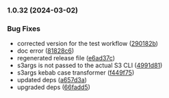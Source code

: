 
### 1.0.32 (2024-03-02)


### Bug Fixes

* corrected version for the test workflow ([290182b](https://github.com/vladcosorg/action-s3-cloudfront-smart-deploy/commit/290182bfb64deddac687e799dafeff2caa9f155e))
* doc error ([81828c6](https://github.com/vladcosorg/action-s3-cloudfront-smart-deploy/commit/81828c6a8b5bc17ee0468d1cd61d148c7c9a5e76))
* regenerated release file ([e6ad37c](https://github.com/vladcosorg/action-s3-cloudfront-smart-deploy/commit/e6ad37c7d30ae54e462ece3b6c6e73dfb4752c67))
* s3args is not passed to the actual S3 CLI ([4991d81](https://github.com/vladcosorg/action-s3-cloudfront-smart-deploy/commit/4991d81b6283d9e222239151213919eb63ff99a2))
* s3args kebab case transformer ([f449f75](https://github.com/vladcosorg/action-s3-cloudfront-smart-deploy/commit/f449f751a0ce9fae90c68dbd9d30fd026fd73e06))
* updated deps ([a657d3a](https://github.com/vladcosorg/action-s3-cloudfront-smart-deploy/commit/a657d3a609cac8de5ae9e5573c470f061787fdbc))
* upgraded deps ([66fadd5](https://github.com/vladcosorg/action-s3-cloudfront-smart-deploy/commit/66fadd57c43c0396f6afb8cc8027f06e546d8c58))
